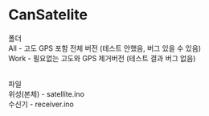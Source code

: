# CanSatelite

폴더 <br/>
All - 고도 GPS 포함 전체 버전 (테스트 안했음, 버그 있을 수 있음) <br/>
Work - 필요없는 고도와 GPS 제거버전 (테스트 결과 버그 없음) <br/><br/>

파일<br/>
위성(본체) - satellite.ino<br/>
수신기 - receiver.ino
